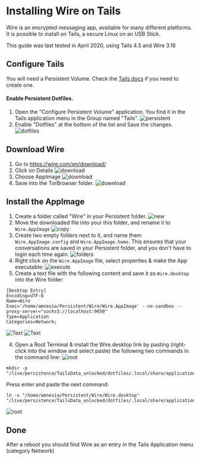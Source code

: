 # Installing Wire on Tails
Wire is an encrypted messaging app, available for many different platforms.
It is possible to install on Tails, a secure Linux on an USB Stick.

This guide was last tested in April 2020, using Tails 4.5 and Wire 3.16



## Configure Tails
You will need a Persistent Volume. Check the [Tails docs](images/https://tails.boum.org/doc/first_steps/persistence/configure/index.en.html) if you need to create one.

#### Enable Persistent Dotfiles. 
1. Open the "Configure Persistent Volume" application. You find it in the Tails application menu in the Group named "Tails". ![persistent](images/ConfigurePersistent.png)
2. Enable "Dotfiles" at the bottom of the list and Save the changes. ![dotfiles](images/Dotfiles.png)

## Download Wire

1. Go to https://wire.com/en/download/
2. Click on Details ![download](images/Download1.png)
3. Choose AppImage  ![download](images/Download2.png)
4. Save into the TorBrowser folder. ![download](images/Download3.png)


## Install the AppImage

1. Create a folder called "Wire" in your Persistent folder. ![new](images/NewFolder.png)
2. Move the downloaded file into your this folder, and rename it to ``Wire.AppImage`` ![copy](images/Copy.png)
3. Create two empty folders next to it, and name them ``Wire.AppImage.config`` and ``Wire.AppImage.home``. This ensures that your conversations are saved in your Persistent folder, and you don't have to login each time again. ![folders](images/Folders.png)
4. Right click on the ``Wire.AppImage`` file, select properties & make the App executable: ![execute](images/Execute.png)
5. Create a text file with the following content and save it as  ``Wire.desktop`` into the Wire folder:
````
[Desktop Entry]
Encoding=UTF-8
Name=Wire
Exec='/home/amnesia/Persistent/Wire/Wire.AppImage' --no-sandbox --proxy-server="socks5://localhost:9050"
Type=Application
Categories=Network;
````
![Text](images/Texteditor.png)
![Text](images/Desktop.png)

4. Open a Root Terminal & install the Wire.desktop link by pasting (right-click into the window and select paste) the following two commands in the command line:
![root](images/root.png)

````
mkdir -p "/live/persistence/TailsData_unlocked/dotfiles/.local/share/applications"
````

Press enter and paste the next command:

````
ln -s "/home/amnesia/Persistent/Wire/Wire.desktop" "/live/persistence/TailsData_unlocked/dotfiles/.local/share/applications/Wire.desktop"
````
![root](images/root2.png)
## Done
After a reboot you should find Wire as an entry in the Tails Application menu (category Network)
